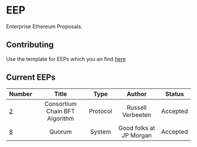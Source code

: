 # EEP


Enterprise Ethereum Proposals.


## Contributing

Use the template for EEPs which you an find [here](https://github.com/EntEth/EEPs/blob/master/.github/PULL_REQUEST_TEMPLATE.md)

## Current EEPs

|Number	| Title	|Type | Author	| Status |
|-------|:-----:|:-----:|:-----:|:------:|
|[2](Protocol/EEP2.md)|Consortium Chain BFT Algorithm|Protocol|Russell Verbeeten|Accepted|
|[8](Systems/EEP8.md)|Quorum|System|Good folks at JP Morgan|Accepted|
